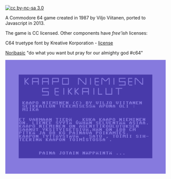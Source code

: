 [![cc by-nc-sa 3.0](https://i.creativecommons.org/l/by-nc-sa/3.0/88x31.png)](http://creativecommons.org/licenses/by-nc-sa/3.0/)

A Commodore 64 game created in 1987 by Viljo Viitanen, ported to Javascript in 2013.

The game is CC licensed. Other components have *free'ish* licenses:

C64 truetype font by Kreative Korporation - [license](font/FreeLicense.txt)

[Noribasic](http://www.kesiev.com/noribasic/) "do what you want but pray for our almighty god #c64"

![](startscreen.png)

